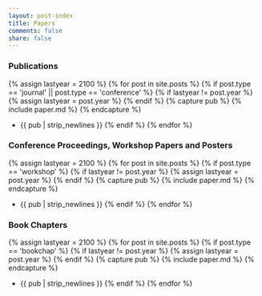 ```yaml
---
layout: post-index
title: Papers
comments: false
share: false
---
```


### Publications
{% assign lastyear = 2100 %}
{% for post in site.posts %}
{% if post.type == 'journal' || post.type == 'conference' %}
{% if lastyear != post.year %}
{% assign lastyear = post.year %}
{% endif %}
{% capture pub %}
{% include paper.md %}
{% endcapture %}
* {{ pub | strip_newlines }}
{% endif %}
{% endfor %} 

### Conference Proceedings, Workshop Papers and Posters
{% assign lastyear = 2100 %}
{% for post in site.posts %}
{% if post.type == 'workshop' %}
{% if lastyear != post.year %}
{% assign lastyear = post.year %}
{% endif %}
{% capture pub %}
{% include paper.md %}
{% endcapture %}
* {{ pub | strip_newlines }}
{% endif %}
{% endfor %} 

### Book Chapters
{% assign lastyear = 2100 %}
{% for post in site.posts %}
{% if post.type == 'bookchap' %}
{% if lastyear != post.year %}
{% assign lastyear = post.year %}
{% endif %}
{% capture pub %}
{% include paper.md %}
{% endcapture %}
* {{ pub | strip_newlines }}
{% endif %}
{% endfor %} 


